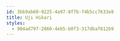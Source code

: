 ```yaml
---
id: 3bb9ab60-9225-4a97-8f7b-f4b5cc7633e8
title: Uji Hikari
styles:
  - 984ad797-2060-4eb5-b0f3-317dbaf812b9
---
```

